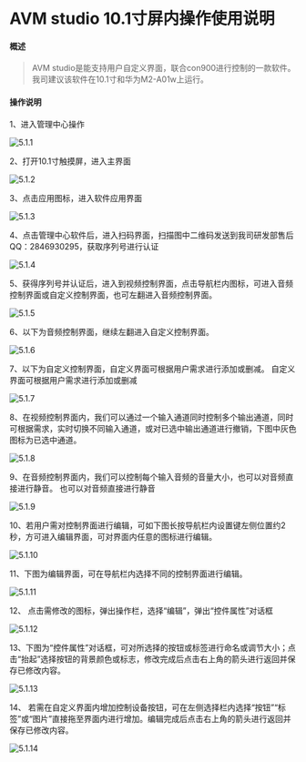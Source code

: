 # AVM studio 10.1寸屏内操作使用说明 

#### 概述 
>AVM studio是能支持用户自定义界面，联合con900进行控制的一款软件。我司建议该软件在10.1寸和华为M2-A01w上运行。


#### 操作说明

1、进入管理中心操作

![5.1.1](http://192.168.10.10:2015/jack/avm-studio-image/raw/master/image/5.1.1.png) 

2、打开10.1寸触摸屏，进入主界面 
     
![5.1.2](http://192.168.10.10:2015/jack/avm-studio-image/blob/master/image/5.1.2.png) 

3、点击应用图标，进入软件应用界面
    
![5.1.3](http://192.168.10.10:2015/jack/avm-studio-image/blob/master/image/5.1.3.png) 

4、点击管理中心软件后，进入扫码界面，扫描图中二维码发送到我司研发部售后QQ：2846930295，获取序列号进行认证

![5.1.4](http://192.168.10.10:2015/jack/avm-studio-image/blob/master/image/5.1.4.png) 

5、获得序列号并认证后，进入到视频控制界面，点击导航栏内图标，可进入音频控制界面或自定义控制界面，也可左翻进入音频控制界面。

![5.1.5](http://192.168.10.10:2015/jack/avm-studio-image/blob/master/image/5.1.5.png) 

6、以下为音频控制界面，继续左翻进入自定义控制界面。

![5.1.6](http://192.168.10.10:2015/jack/avm-studio-image/blob/master/image/5.1.6.png) 

7、以下为自定义控制界面，自定义界面可根据用户需求进行添加或删减。
自定义界面可根据用户需求进行添加或删减

![5.1.7](http://192.168.10.10:2015/jack/avm-studio-image/blob/master/image/5.1.7.png) 

8、在视频控制界面内，我们可以通过一个输入通道同时控制多个输出通道，同时可根据需求，实时切换不同输入通道，或对已选中输出通道进行撤销，下图中灰色图标为已选中通道。

![5.1.8](http://192.168.10.10:2015/jack/avm-studio-image/blob/master/image/5.1.8.png) 

9、在音频控制界面内，我们可以控制每个输入音频的音量大小，也可以对音频直接进行静音。
也可以对音频直接进行静音

![5.1.9](http://192.168.10.10:2015/jack/avm-studio-image/blob/master/image/5.1.9.png) 

10、若用户需对控制界面进行编辑，可如下图长按导航栏内设置键左侧位置约2秒，方可进入编辑界面，可对界面内任意的图标进行编辑。

![5.1.10](http://192.168.10.10:2015/jack/avm-studio-image/blob/master/image/5.1.10.png) 

11、下图为编辑界面，可在导航栏内选择不同的控制界面进行编辑。

![5.1.11](http://192.168.10.10:2015/jack/avm-studio-image/blob/master/image/5.1.11.png) 

12、 点击需修改的图标，弹出操作栏，选择“编辑”，弹出“控件属性”对话框

![5.1.12](http://192.168.10.10:2015/jack/avm-studio-image/blob/master/image/5.1.12.png) 

13、下图为“控件属性”对话框，可对所选择的按钮或标签进行命名或调节大小；点击“抬起”选择按钮的背景颜色或标志，修改完成后点击右上角的箭头进行返回并保存已修改内容。

![5.1.13](http://192.168.10.10:2015/jack/avm-studio-image/blob/master/image/5.1.13.png) 

14、 若需在自定义界面内增加控制设备按钮，可在左侧选择栏内选择“按钮”“标签”或“图片”直接拖至界面内进行增加。编辑完成后点击右上角的箭头进行返回并保存已修改内容。

![5.1.14](http://192.168.10.10:2015/jack/avm-studio-image/blob/master/image/5.1.14.png) 

